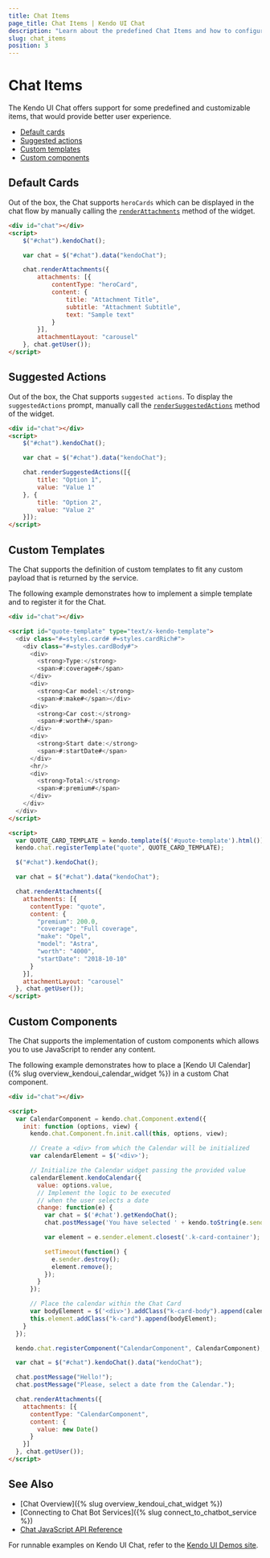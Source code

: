 ```yaml
---
title: Chat Items
page_title: Chat Items | Kendo UI Chat
description: "Learn about the predefined Chat Items and how to configure custom ones."
slug: chat_items
position: 3
---
```


# Chat Items

The Kendo UI Chat offers support for some predefined and customizable items, that would provide better user experience.

* [Default cards](#default-cards)
* [Suggested actions](#suggested-actions)
* [Custom templates](#custom-templates)
* [Custom components](#custom-components)

## Default Cards

Out of the box, the Chat supports `heroCards` which can be displayed in the chat flow by manually calling the [`renderAttachments`](/api/javascript/ui/chat/methods/renderattachments) method of the widget.

```html
<div id="chat"></div>
<script>
	$("#chat").kendoChat();

	var chat = $("#chat").data("kendoChat");

	chat.renderAttachments({
		attachments: [{
			contentType: "heroCard",
			content: {
				title: "Attachment Title",
				subtitle: "Attachment Subtitle",
				text: "Sample text"
			}
		}],
		attachmentLayout: "carousel"
	}, chat.getUser());
</script>
```

## Suggested Actions

Out of the box, the Chat supports `suggested actions`. To display the `suggestedActions` prompt, manually call the [`renderSuggestedActions`](/api/javascript/ui/chat/methods/rendersuggestedactions) method of the widget.

```html
<div id="chat"></div>
<script>
	$("#chat").kendoChat();

	var chat = $("#chat").data("kendoChat");

	chat.renderSuggestedActions([{
		title: "Option 1",
		value: "Value 1"
	}, {
		title: "Option 2",
		value: "Value 2"
	}]);
</script>
```

## Custom Templates

The Chat supports the definition of custom templates to fit any custom payload that is returned by the service.

The following example demonstrates how to implement a simple template and to register it for the Chat.

```html
<div id="chat"></div>

<script id="quote-template" type="text/x-kendo-template">
  <div class="#=styles.card# #=styles.cardRich#">
	<div class="#=styles.cardBody#">
	  <div>
		<strong>Type:</strong>
		<span>#:coverage#</span>
	  </div>
	  <div>
		<strong>Car model:</strong>
		<span>#:make#</span></div>
	  <div>
		<strong>Car cost:</strong>
		<span>#:worth#</span>
	  </div>
	  <div>
		<strong>Start date:</strong>
		<span>#:startDate#</span>
	  </div>
	  <hr/>
	  <div>
		<strong>Total:</strong>
		<span>#:premium#</span>
	  </div>
	</div>
  </div>
</script>

<script>
  var QUOTE_CARD_TEMPLATE = kendo.template($('#quote-template').html());
  kendo.chat.registerTemplate("quote", QUOTE_CARD_TEMPLATE);

  $("#chat").kendoChat();

  var chat = $("#chat").data("kendoChat");

  chat.renderAttachments({
	attachments: [{
	  contentType: "quote",
	  content: {
		"premium": 200.0,
		"coverage": "Full coverage",
		"make": "Opel",
		"model": "Astra",
		"worth": "4000",
		"startDate": "2018-10-10"
	  }
	}],
	attachmentLayout: "carousel"
  }, chat.getUser());
</script>
```

## Custom Components

The Chat supports the implementation of custom components which allows you to use JavaScript to render any content.

The following example demonstrates how to place a [Kendo UI Calendar]({% slug overview_kendoui_calendar_widget %}) in a custom Chat component.

```html
<div id="chat"></div>

<script>
  var CalendarComponent = kendo.chat.Component.extend({
	init: function (options, view) {
	  kendo.chat.Component.fn.init.call(this, options, view);

	  // Create a <div> from which the Calendar will be initialized
	  var calendarElement = $('<div>');

	  // Initialize the Calendar widget passing the provided value
	  calendarElement.kendoCalendar({
		value: options.value,
		// Implement the logic to be executed
		// when the user selects a date
		change: function(e) {
		  var chat = $('#chat').getKendoChat();
		  chat.postMessage('You have selected ' + kendo.toString(e.sender.value(), 'D') + '!');

		  var element = e.sender.element.closest('.k-card-container');

		  setTimeout(function() {
			e.sender.destroy();
			element.remove();
		  });
		}
	  });

	  // Place the calendar within the Chat Card
	  var bodyElement = $('<div>').addClass("k-card-body").append(calendarElement);
	  this.element.addClass("k-card").append(bodyElement);
	}
  });

  kendo.chat.registerComponent("CalendarComponent", CalendarComponent);

  var chat = $("#chat").kendoChat().data("kendoChat");

  chat.postMessage("Hello!");
  chat.postMessage("Please, select a date from the Calendar.");

  chat.renderAttachments({
	attachments: [{
	  contentType: "CalendarComponent",
	  content: {
		value: new Date()
	  }
	}]
  }, chat.getUser());
</script>
```

## See Also

* [Chat Overview]({% slug overview_kendoui_chat_widget %})
* [Connecting to Chat Bot Services]({% slug connect_to_chatbot_service %})
* [Chat JavaScript API Reference](/api/javascript/ui/chat)

For runnable examples on Kendo UI Chat, refer to the [Kendo UI Demos site](http://demos.telerik.com/kendo-ui/chat/index).